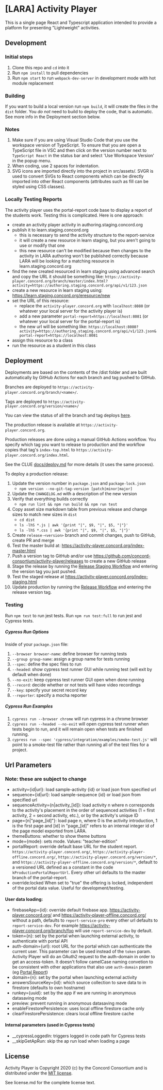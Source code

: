 # [LARA] Activity Player

This is a single page React and Typescript application intended to provide a platform for presenting "Lightweight" activities.

## Development

### Initial steps

1. Clone this repo and `cd` into it
2. Run `npm install` to pull dependencies
3. Run `npm start` to run `webpack-dev-server` in development mode with hot module replacement

### Building

If you want to build a local version run `npm build`, it will create the files in the `dist` folder.
You *do not* need to build to deploy the code, that is automatic.  See more info in the Deployment section below.

### Notes

1. Make sure if you are using Visual Studio Code that you use the workspace version of TypeScript.
   To ensure that you are open a TypeScript file in VSC and then click on the version number next to
   `TypeScript React` in the status bar and select 'Use Workspace Version' in the popup menu.
2. When coding, use 2 spaces for indentation.
3. SVG icons are imported directly into the project in src/assets/. SVGR is used to convert SVGs to React components which can be directly imported into other React components (attributes such as fill can be styled using CSS classes).

### Locally Testing Reports

The activity player uses the portal-report code base to display a report of the students work.
Testing this is complicated. Here is one approach:
- create an activity player activity in authoring.staging.concord.org
- publish it to learn.staging.concord.org
  - this is necessary to send the activity structure to the report-service
  - it will create a new resource in learn staging, but you aren't going to use or modify that one
  - this new resource can't be modified because then changes to the activity in LARA authoring won't be published correctly because LARA will be looking for a matching resource in learn.staging.concord.org
- find the new created resourced in learn staging using advanced search and copy the URL it should be something like:
  `https://activity-player.concord.org/branch/master/index.html?activity=https://authoring.staging.concord.org/api/v1/123.json`
- create a new resource in learn staging using: https://learn.staging.concord.org/eresource/new
- set the URL of this resource:
  - replace the `activity-player.concord.org` with `localhost:8080` (or whatever your local server for the activity player is)
  - add a new parameter `portal-report=https://localhost:8081` (or whatever your local server for the portal-report is)
  - the new url will be something like:
  `https://localhost:8080?activity=https://authoring.staging.concord.org/api/v1/123.json&portal-report=https://localhost:8081`
- assign this resource to a class
- run the resource as a student in this class

## Deployment

Deployments are based on the contents of the /dist folder and are built automatically by GitHub Actions for each branch and tag pushed to GitHub.

Branches are deployed to `https://activity-player.concord.org/branch/<name>/`.

Tags are deployed to `https://activity-player.concord.org/version/<name>/`

You can view the status of all the branch and tag deploys [here](https://github.com/concord-consortium/activity-player/actions).

The production release is available at `https://activity-player.concord.org`.

Production releases are done using a manual GitHub Actions workflow. You specify which tag you want to release to production and the workflow copies that tag's `index-top.html` to `https://activity-player.concord.org/index.html`.

See the CLUE [docs/deploy.md](https://github.com/concord-consortium/collaborative-learning/blob/master/docs/deploy.md) for more details (it uses the same process).

To deploy a production release:

1. Update the version number in `package.json` and `package-lock.json`
    - `npm version --no-git-tag-version [patch|minor|major]`
1. Update the `CHANGELOG.md` with a description of the new version
1. Verify that everything builds correctly
    - `npm run lint && npm run build && npm run test`
1. Copy asset size markdown table from previous release and change sizes to match new sizes in `dist`
    - `cd dist`
    - `ls -lhS *.js | awk '{print "|", $9, "|", $5, "|"}'`
    - `ls -lhS *.css | awk '{print "|", $9, "|", $5, "|"}'`
1. Create `release-<version>` branch and commit changes, push to GitHub, create PR and merge
1. Test the master build at: https://activity-player.concord.org/index-master.html
1. Push a version tag to GitHub and/or use https://github.com/concord-consortium/activity-player/releases to create a new GitHub release
1. Stage the release by running the [Release Staging Workflow](https://github.com/concord-consortium/activity-player/actions/workflows/release-staging.yml) and entering the version tag you just pushed.
1. Test the staged release at https://activity-player.concord.org/index-staging.html
1. Update production by running the [Release Workflow](https://github.com/concord-consortium/activity-player/actions/workflows/release.yml) and entering the release version tag.

### Testing

Run `npm test` to run jest tests. Run `npm run test:full` to run jest and Cypress tests.

##### Cypress Run Options

Inside of your `package.json` file:
1. `--browser browser-name`: define browser for running tests
2. `--group group-name`: assign a group name for tests running
3. `--spec`: define the spec files to run
4. `--headed`: show cypress test runner GUI while running test (will exit by default when done)
5. `--no-exit`: keep cypress test runner GUI open when done running
6. `--record`: decide whether or not tests will have video recordings
7. `--key`: specify your secret record key
8. `--reporter`: specify a mocha reporter

##### Cypress Run Examples

1. `cypress run --browser chrome` will run cypress in a chrome browser
2. `cypress run --headed --no-exit` will open cypress test runner when tests begin to run, and it will remain open when tests are finished running.
3. `cypress run --spec 'cypress/integration/examples/smoke-test.js'` will point to a smoke-test file rather than running all of the test files for a project.

## Url Parameters
### Note: these are subject to change

* activity={id|url}:                  load sample-activity {id} or load json from specified url
* sequence={id|url}:                  load sample-sequence {id} or load json from specified url
* sequenceActivity={n|activity_[id]}: load activity n where n corresponds to the activity's placement in the order of sequenced activities (1 = first activity, 2 = second activity, etc.), or by the activity's unique ID
* page={n|"page_[id]"}:               load page n, where 0 is the activity introduction, 1 is the first page and [id] in "page_[id]" refers to an internal integer id of the page model exported from LARA.
* themeButtons:                       whether to show theme buttons
* mode={mode}:                        sets mode. Values: "teacher-edition"
* portalReport:                       override default base URL for the student report. `https://activity-player.concord.org/`, `https://activity-player-offline.concord.org/`, `https://activity-player.concord.org/version/*`, and `https://activity-player-offline.concord.org/version/*`, default to a versioned URL defined as a constant in the code `kProductionPortalReportUrl`. Every other url defaults to the master branch of the portal-report.
* override:locked                     When set to "true" the offering is locked, independent of the portal data value.  Useful for development/testing.

#### User data loading:
* firebaseApp={id}:  override default firebase app. https://activity-player.concord.org/ and https://activity-player-offline.concord.org/ without a path, defaults to `report-service-pro` every other url defaults to `report-service-dev`. For example https://activity-player.concord.org/branch/foo will use `report-service-dev` by default.
* token={n}:         set by the portal when launching external activity, to authenticate with portal API
* auth-domain={url}: root URL for the portal which can authenticate the current user. This parameter can be
                    used instead of the `token` param. Activity Player will do an OAuth2 request to the auth-domain
                    in order to get an access-token. It doesn't follow camelCase naming convetion to be consistent with other applications that also use
                    `auth-domain` param (eg [Portal Report](https://github.com/concord-consortium/portal-report/blob/master/docs/launch.md#url-parameters))
* domain={n}:        set by the portal when launching external activity
* answersSourceKey={id}: which source collection to save data to in firestore (defaults to own hostname)
* runkey={uuid}:     set by the app if we are running in anonymous datasaving mode
* preview:           prevent running in anonymous datasaving mode
* enableFirestorePersistence: uses local offline firestore cache only
* clearFirestorePersistence: clears local offline firestore cache

#### Internal parameters (used in Cypress tests)
* __cypressLoggedIn:  triggers logged in code path for Cypress tests
* __skipGetApRun:     skip the ap run load when loading a page

## License

Activity Player is Copyright 2020 (c) by the Concord Consortium and is distributed under the [MIT license](http://www.opensource.org/licenses/MIT).

See license.md for the complete license text.
